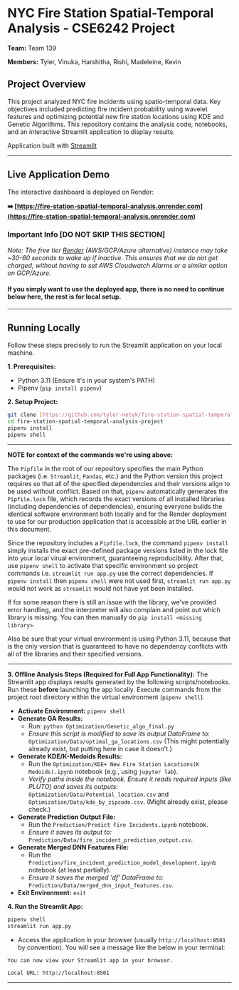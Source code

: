 # NYC Fire Station Spatial-Temporal Analysis - CSE6242 Project

**Team:** Team 139

**Members:** Tyler, Vinuka, Harshitha, Rishi, Madeleine, Kevin

## Project Overview

This project analyzed NYC fire incidents using spatio-temporal data. Key objectives included predicting fire incident probability using wavelet features and optimizing potential new fire station locations using KDE and Genetic Algorithms. This repository contains the analysis code, notebooks, and an interactive Streamlit application to display results.

Application built with [Streamlit](https://docs.streamlit.io)

---

## Live Application Demo

The interactive dashboard is deployed on Render:

**➡️ [https://fire-station-spatial-temporal-analysis.onrender.com](https://fire-station-spatial-temporal-analysis.onrender.com)**

### Important Info [DO NOT SKIP THIS SECTION]

*Note: The free tier [Render](https://render.com) (AWS/GCP/Azure alternative) instance may take ~30-60 seconds to wake up if inactive. This ensures that we do not get charged, without having to set AWS Cloudwatch Alarms or a similar option on GCP/Azure.*

#### **If you simply want to use the deployed app, there is no need to continue below here, the rest is for local setup.**

---

## Running Locally

Follow these steps precisely to run the Streamlit application on your local machine.

**1. Prerequisites:**
   * Python 3.11 (Ensure it's in your system's PATH)
   * Pipenv (`pip install pipenv`)

**2. Setup Project:**
   ```bash
   git clone [https://github.com/tyler-netek/fire-station-spatial-temporal-analysis-project.git](https://github.com/tyler-netek/fire-station-spatial-temporal-analysis-project.git)
   cd fire-station-spatial-temporal-analysis-project
   pipenv install
   pipenv shell
   ```
   ---
   **NOTE for context of the commands we're using above:**
   
The `Pipfile` in the root of our repository specifies the main Python packages (i.e. `Streamlit`, `Pandas`, etc.) and the Python version this project requires so that all of the specified dependencies and their versions align to be used without conflict. Based on that, `pipenv` automatically generates the `Pipfile.lock` file, which records the exact versions of all installed libraries (including dependencies of dependencies), ensuring everyone builds the identical software environment both locally and for the Render deployment to use for our production application that is accessible at the URL earlier in this document.

Since the repository includes a `Pipfile.lock`, the command `pipenv install` simply installs the exact pre-defined package versions listed in the lock file into your local virual environment, guaranteeing reproducibility. After that, use `pipenv shell` to activate that specific environment so project commands i.e. `streamlit run app.py` use the correct dependencies. If `pipenv install` then `pipenv shell` were not used first, `streamlit run app.py` would not work as `streamlit` would not have yet been installed.

If for some reason there is still an issue with the library, we've provided error handling, and the interpreter will also complain and point out which library is missing. You can then manually do `pip install <missing library>`.

Also be sure that your virtual environment is using Python 3.11, because that is the only version that is guaranteed to have no dependency conflicts with all of the libraries and their specified versions.

---

**3. Offline Analysis Steps (Required for Full App Functionality):**
   The Streamlit app displays results generated by the following scripts/notebooks. Run these **before** launching the app locally. Execute commands from the project root directory within the virtual environment (`pipenv shell`).
   * **Activate Environment:** `pipenv shell`
   * **Generate GA Results:**
      * Run: `python Optimization/Genetic_algo_final.py`
      * *Ensure this script is modified to save its output DataFrame to:* `Optimization/Data/optimal_ga_locations.csv` (This might potentially already exist, but putting here in case it doesn't.)
   * **Generate KDE/K-Medoids Results:**
      * Run the `Optimization/KDE+ New Fire Station Locations(K Medoids).ipynb` notebook (e.g., using `jupyter lab`).
      * *Verify paths inside the notebook. Ensure it reads required inputs (like PLUTO) and saves its outputs:* `Optimization/Data/Potential_location.csv` and `Optimization/Data/kde_by_zipcode.csv`. (Might already exist, please check.)
   * **Generate Prediction Output File:**
      * Run the `Prediction/Predict Fire Incidents.ipynb` notebook.
      * *Ensure it saves its output to:* `Prediction/Data/fire_incident_prediction_output.csv`.
   * **Generate Merged DNN Features File:**
      * Run the `Prediction/fire_incident_prediction_model_development.ipynb` notebook (at least partially).
      * *Ensure it saves the merged 'df' DataFrame to:* `Prediction/Data/merged_dnn_input_features.csv`.
   * **Exit Environment:** `exit`

**4. Run the Streamlit App:**
   ```bash
   pipenv shell
   streamlit run app.py
   ```
   * Access the application in your browser (usually `http://localhost:8501` by convention). You will see a message like the below in your terminal:

   ```
   You can now view your Streamlit app in your browser.

   Local URL: http://localhost:8501
   ```

---

